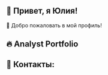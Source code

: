 ## 👋 Привет, я Юлия!
🚀 Добро пожаловать в мой профиль!

## 🔥 Analyst Portfolio


## 💬 Контакты:


<!--
**Utsumi1/Utsumi1** is a ✨ _special_ ✨ repository because its `README.md` (this file) appears on your GitHub profile.

Here are some ideas to get you started:

- 🔭 I’m currently working on ...
- 🌱 I’m currently learning ...
- 👯 I’m looking to collaborate on ...
- 🤔 I’m looking for help with ...
- 💬 Ask me about ...
- 📫 How to reach me: ...
- 😄 Pronouns: ...
- ⚡ Fun fact: ...
-->
